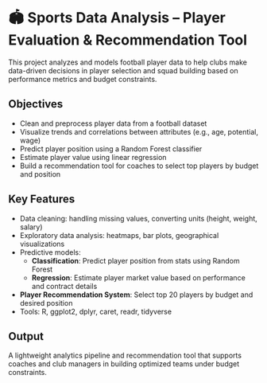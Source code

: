 # 🏟️ Sports Data Analysis – Player Evaluation & Recommendation Tool

This project analyzes and models football player data to help clubs make data-driven decisions in player selection and squad building based on performance metrics and budget constraints.

##  Objectives
- Clean and preprocess player data from a football dataset
- Visualize trends and correlations between attributes (e.g., age, potential, wage)
- Predict player position using a Random Forest classifier
- Estimate player value using linear regression
- Build a recommendation tool for coaches to select top players by budget and position

## Key Features
- Data cleaning: handling missing values, converting units (height, weight, salary)
- Exploratory data analysis: heatmaps, bar plots, geographical visualizations
- Predictive models:
  - **Classification**: Predict player position from stats using Random Forest
  - **Regression**: Estimate player market value based on performance and contract details
- **Player Recommendation System**: Select top 20 players by budget and desired position
- Tools: R, ggplot2, dplyr, caret, readr, tidyverse

## Output
A lightweight analytics pipeline and recommendation tool that supports coaches and club managers in building optimized teams under budget constraints.
